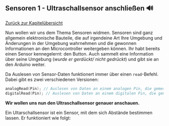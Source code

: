 ## Sensoren 1 - Ultraschallsensor anschließen 🔊

[Zurück zur Kapitelübersicht](Kapiteluebersicht)

Nun wollen wir uns dem Thema Sensoren widmen. Sensoren sind ganz allgemein elektronische Bauteile, die auf irgendeine Art Ihre Umgebung und Änderungen in der Umgebung wahrnehmen und die gewonnen Informationen an den Microcontroller weitergeben können. Ihr habt bereits einen Sensor kennegelernt: den Button. Auch sammelt eine Information über seine Umgebung (*wurde er gerdückt/ nicht gedrückt*) und gibt sie an den Arduino weiter.

Da Auslesen von Sensor-Daten funktionert immer über einen ``read``-Befehl. Dabei gibt es zwei verschiedenen Versionen:

```cpp
analogRead(Pin); // Auslesen von Daten an einem analogen Pin, die gemessenen Werte können ganze Zahlen zwischen 0 und 1023 sein
digitalRead(Pin); // Auslesen von Daten an einem digitalen Pin, die gemessenen Daten sind entweder 0 oder 1
```

**Wir wollen uns nun den Ultraschallsensor genauer anschauen.**

Ein Ultarschallsensor ist ein Sensor, mit dem sich Abstände bestimmen lassen. Er funktioniert wie folgt:


